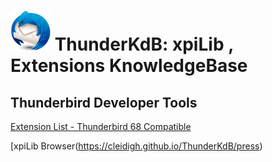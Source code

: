 # ![Thunderbird icon](rep-resources/Thunderbird-icon.png) ThunderKdB: xpiLib , Extensions KnowledgeBase


## Thunderbird Developer Tools
[Extension List - Thunderbird 68 Compatible](..\extensions-all\exts-tb68-comp\extension-list-tb68.md)


[xpiLib Browser(https://cleidigh.github.io/ThunderKdB/press)

